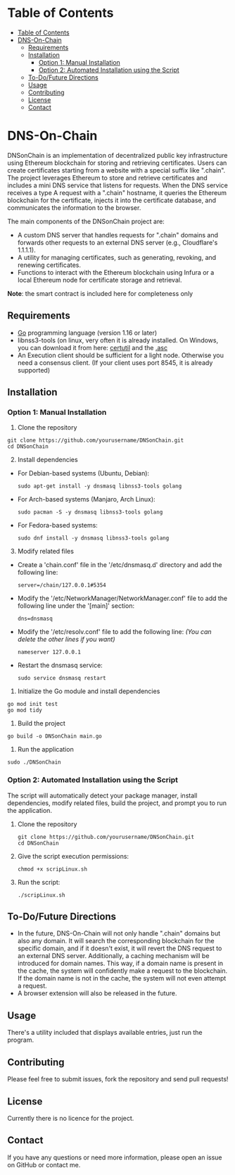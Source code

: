 # Table of Contents

- [Table of Contents](#table-of-contents)
- [DNS-On-Chain](#dns-on-chain)
  - [Requirements](#requirements)
  - [Installation](#installation)
    - [Option 1: Manual Installation](#option-1-manual-installation)
    - [Option 2: Automated Installation using the Script](#script-installation)
  - [To-Do/Future Directions](#todo)
  - [Usage](#usage)
  - [Contributing](#contributing)
  - [License](#license)
  - [Contact](#contact)

<a name="DNSonChain"></a>
# DNS-On-Chain

DNSonChain is an implementation of decentralized public key infrastructure using Ethereum blockchain for storing and retrieving certificates. 
Users can create certificates starting from a website with a special suffix like ".chain". 
The project leverages Ethereum to store and retrieve certificates and includes a mini DNS service that listens for requests. 
When the DNS service receives a type A request with a ".chain" hostname, it queries the Ethereum blockchain for the certificate, 
injects it into the certificate database, and communicates the information to the browser.

The main components of the DNSonChain project are:
- A custom DNS server that handles requests for ".chain" domains and forwards other requests to an external DNS server (e.g., Cloudflare's 1.1.1.1).
- A utility for managing certificates, such as generating, revoking, and renewing certificates.
- Functions to interact with the Ethereum blockchain using Infura or a local Ethereum node for certificate storage and retrieval.

**Note**: the smart contract is included here for completeness only

<a name="requirements"></a>
## Requirements

- [Go](https://golang.org/doc/install) programming language (version 1.16 or later)
- libnss3-tools (on linux, very often it is already installed. On Windows, you can download it from here: [certutil](https://dist.torproject.org/torbrowser/12.0.4/mar-tools-win64.zip) and the [.asc](https://dist.torproject.org/torbrowser/12.0.4/mar-tools-win64.zip.asc)
- An Execution client should be sufficient for a light node. Otherwise you need a consensus client. (If your client uses port 8545, it is already supported)

<a name="installation"></a>
## Installation

<a name="manual-installation"></a>
### Option 1: Manual Installation

1. Clone the repository
```
git clone https://github.com/yourusername/DNSonChain.git
cd DNSonChain
```

2. Install dependencies
- For Debian-based systems (Ubuntu, Debian):
  ```
  sudo apt-get install -y dnsmasq libnss3-tools golang
  ```
- For Arch-based systems (Manjaro, Arch Linux):
  ```
  sudo pacman -S -y dnsmasq libnss3-tools golang
  ```
- For Fedora-based systems:
  ```
  sudo dnf install -y dnsmasq libnss3-tools golang
  ```
3. Modify related files
- Create a 'chain.conf' file in the '/etc/dnsmasq.d' directory and add the following line:
  ```
  server=/chain/127.0.0.1#5354
  ```
- Modify the '/etc/NetworkManager/NetworkManager.conf' file to add the following line under the '[main]' section:
  ```
  dns=dnsmasq
  ```
- Modify the '/etc/resolv.conf' file to add the following line:
  *(You can delete the other lines if you want)*
  ```
  nameserver 127.0.0.1
- Restart the dnsmasq service:
  ```
  sudo service dnsmasq restart
  ```
  
1. Initialize the Go module and install dependencies
```
go mod init test
go mod tidy
```

1. Build the project
```
go build -o DNSonChain main.go
```

1. Run the application
```
sudo ./DNSonChain
```

<a name="script-installation"></a>
### Option 2: Automated Installation using the Script

 The script will automatically detect your package manager, install dependencies, modify related files, build the project, and prompt you to run the application.

1. Clone the repository
   ```
   git clone https://github.com/yourusername/DNSonChain.git
   cd DNSonChain
   ```

2. Give the script execution permissions:
   ```
   chmod +x scripLinux.sh
   ```
3. Run the script:
   ```
   ./scripLinux.sh
   ```
<a name="todo"></a>
## To-Do/Future Directions

- In the future, DNS-On-Chain will not only handle ".chain" domains but also any domain. It will search the corresponding blockchain for the specific domain, and if it doesn't exist, it will revert the DNS request to an external DNS server. Additionally, a caching mechanism will be introduced for domain names. This way, if a domain name is present in the cache, the system will confidently make a request to the blockchain. If the domain name is not in the cache, the system will not even attempt a request.
- A browser extension will also be released in the future.


<a name="usage"></a>
## Usage

There's a utility included that displays available entries, just run the program.

## Contributing

Please feel free to submit issues, fork the repository and send pull requests!

<a name="license"></a>
## License

Currently there is no licence for the project.

## Contact

If you have any questions or need more information, please open an issue on GitHub or contact me.
